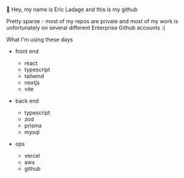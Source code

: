 👋 Hey, my name is Eric Ladage and this is my github

Pretty sparse - most of my repos are private and most of my work is unfortunately on several different Enterprise Github accounts :(

What I'm using these days

- front end
   - react
   - typescript
   - tailwind
   - nextjs
   - vite

- back end
  - typescript
  - zod
  - prisma
  - mysql

- ops
  - vercel
  - aws
  - github


<!---
eladage/eladage is a ✨ special ✨ repository because its `README.md` (this file) appears on your GitHub profile.
You can click the Preview link to take a look at your changes.
--->
